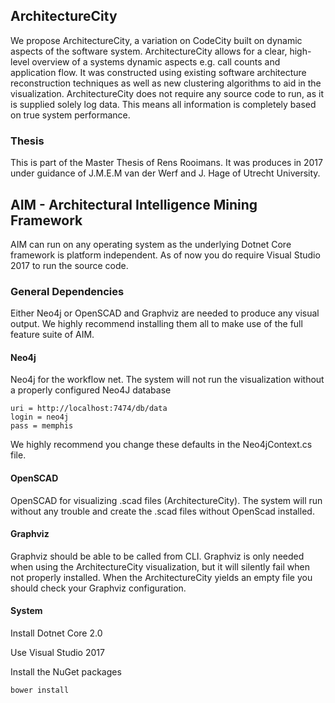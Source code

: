 ## ArchitectureCity

We propose ArchitectureCity, a variation on CodeCity built on dynamic aspects of the software system. ArchitectureCity allows for a clear, high-level overview of a systems dynamic aspects e.g. call counts and application flow. It was constructed using existing software architecture reconstruction techniques as well as new clustering algorithms to aid in the visualization. ArchitectureCity does not require any source code to run, as it is supplied solely log data. This means all information is completely based on true system performance.


### Thesis
This is part of the Master Thesis of Rens Rooimans. It was produces in 2017 under guidance of J.M.E.M van der Werf and J. Hage of Utrecht University.



## AIM - Architectural Intelligence Mining Framework
AIM can run on any operating system as the underlying Dotnet Core framework is platform independent. As of now you do require Visual Studio 2017 to run the source code. 

### General Dependencies
Either Neo4j or OpenSCAD and Graphviz are needed to produce any visual output. We highly recommend installing them all to make use of the full feature suite of AIM.

#### Neo4j
Neo4j for the workflow net. The system will not run the visualization without a properly configured Neo4J database
~~~
uri = http://localhost:7474/db/data
login = neo4j
pass = memphis
~~~

We highly recommend you change these defaults in the Neo4jContext.cs file.

#### OpenSCAD
OpenSCAD for visualizing .scad files (ArchitectureCity). The system will run without any trouble and create the .scad files without OpenScad installed.

#### Graphviz 
Graphviz should be able to be called from CLI. Graphviz is only needed when using the ArchitectureCity visualization, but it will silently fail when not properly installed. When the ArchitectureCity yields an empty file you should check your Graphviz configuration.


#### System
Install Dotnet Core 2.0

Use Visual Studio 2017

Install the NuGet packages

~~~~
bower install
~~~~